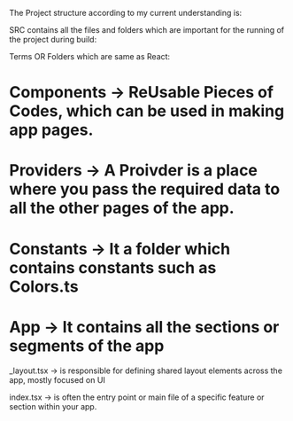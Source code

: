 The Project structure according to my current understanding is:

SRC contains all the files and folders which are important for the running of the project during build:


Terms OR Folders which are same as React:

# Components -> ReUsable Pieces of Codes, which can be used in making app pages.
# Providers -> A Proivder is a place where you pass the required data to all the other pages of the app.



# Constants -> It a folder which contains constants such as Colors.ts
# App -> It contains all the sections or segments of the app

_layout.tsx -> is responsible for defining shared layout elements across the app, mostly focused on UI

index.tsx ->  is often the entry point or main file of a specific feature or section within your app.

